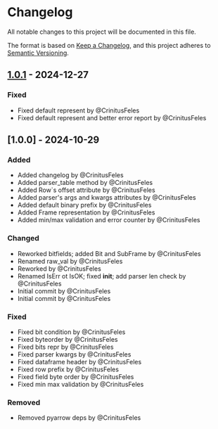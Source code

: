 # Changelog

All notable changes to this project will be documented in this file.

The format is based on [Keep a Changelog](https://keepachangelog.com/en/1.0.0/),
and this project adheres to [Semantic Versioning](https://semver.org/spec/v2.0.0.html).

## [1.0.1] - 2024-12-27

### Fixed
- Fixed default represent by @CrinitusFeles
- Fixed default represent and better error report by @CrinitusFeles

## [1.0.0] - 2024-10-29

### Added
- Added changelog by @CrinitusFeles
- Added parser_table method by @CrinitusFeles
- Added Row`s offset attribute by @CrinitusFeles
- Added parser's args and kwargs attributes by @CrinitusFeles
- Added default binary prefix by @CrinitusFeles
- Added Frame representation by @CrinitusFeles
- Added min/max validation and error counter by @CrinitusFeles

### Changed
- Reworked bitfields; added Bit and SubFrame by @CrinitusFeles
- Renamed raw_val by @CrinitusFeles
- Reworked by @CrinitusFeles
- Renamed IsErr ot IsOK; fixed __init__; add parser len check by @CrinitusFeles
- Initial commit by @CrinitusFeles
- Initial commit by @CrinitusFeles

### Fixed
- Fixed bit condition by @CrinitusFeles
- Fixed byteorder by @CrinitusFeles
- Fixed bits repr by @CrinitusFeles
- Fixed parser kwargs by @CrinitusFeles
- Fixed dataframe header by @CrinitusFeles
- Fixed row prefix by @CrinitusFeles
- Fixed field byte order by @CrinitusFeles
- Fixed min max validation by @CrinitusFeles

### Removed
- Removed pyarrow deps by @CrinitusFeles

[1.0.1]: https://github.com/CrinitusFeles/BytesParser/compare/v1.0.0..1.0.1

<!-- generated by git-cliff -->
